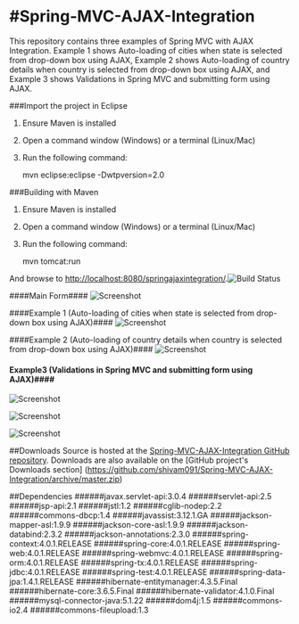 #Spring-MVC-AJAX-Integration
===========
This repository contains three examples of Spring MVC with AJAX Integration. Example 1 shows Auto-loading of cities when state is selected from drop-down box using AJAX, Example 2 shows Auto-loading of country details when country is selected from drop-down box using AJAX, and Example 3 shows Validations in Spring MVC and submitting form using AJAX.

###Import the project in Eclipse
1. Ensure Maven is installed
2. Open a command window (Windows) or a terminal (Linux/Mac)
3. Run the following command:

	mvn eclipse:eclipse -Dwtpversion=2.0

###Building with Maven
1. Ensure Maven is installed
2. Open a command window (Windows) or a terminal (Linux/Mac)
3. Run the following command:

	mvn tomcat:run
	
And browse to [http://localhost:8080/springajaxintegration/](http://localhost:8080/springajaxintegration/).![Build Status](http://i1272.photobucket.com/albums/y389/harshal091/passing_zpsb61e9184.png?t=1408901662)

####Main Form####
![Screenshot](http://i1272.photobucket.com/albums/y389/harshal091/MainForm_zps40dbdd16.png)

####Example 1 (Auto-loading of cities when state is selected from drop-down box using AJAX)####
![Screenshot](http://i1272.photobucket.com/albums/y389/harshal091/Example1_zps6d2cc866.png)

####Example 2 (Auto-loading of country details when country is selected from drop-down box using AJAX)####
![Screenshot](http://i1272.photobucket.com/albums/y389/harshal091/Example2_zpsc59d0359.png)

#### Example3 (Validations in Spring MVC and submitting form using AJAX)####

![Screenshot](http://i1272.photobucket.com/albums/y389/harshal091/Example3FailedValidations_zpsb0e5fe01.png)

![Screenshot](http://i1272.photobucket.com/albums/y389/harshal091/Example3PassedValidations_zpsf1a689ef.png)

![Screenshot](http://i1272.photobucket.com/albums/y389/harshal091/Example3AJAXsubmit_zpsc055989a.png)

##Downloads
Source is hosted at the [Spring-MVC-AJAX-Integration GitHub repository](https://github.com/shivam091/Spring-MVC-AJAX-Integration.git). 
Downloads are also available on the [GitHub project's Downloads section] (https://github.com/shivam091/Spring-MVC-AJAX-Integration/archive/master.zip)

##Dependencies
######javax.servlet-api:3.0.4
######servlet-api:2.5
######jsp-api:2.1
######jstl:1.2
######cglib-nodep:2.2
######commons-dbcp:1.4
######javassist:3.12.1.GA
######jackson-mapper-asl:1.9.9
######jackson-core-asl:1.9.9
######jackson-databind:2.3.2
######jackson-annotations:2.3.0
######spring-context:4.0.1.RELEASE
######spring-core:4.0.1.RELEASE
######spring-web:4.0.1.RELEASE
######spring-webmvc:4.0.1.RELEASE
######spring-orm:4.0.1.RELEASE
######spring-tx:4.0.1.RELEASE
######spring-jdbc:4.0.1.RELEASE
######spring-test:4.0.1.RELEASE
######spring-data-jpa:1.4.1.RELEASE
######hibernate-entitymanager:4.3.5.Final
######hibernate-core:3.6.5.Final
######hibernate-validator:4.1.0.Final
######mysql-connector-java:5.1.22
######dom4j:1.5
######commons-io2.4
######commons-fileupload:1.3
